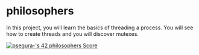 <h1> philosophers </h1>
<p>In this project, you will learn the basics of threading a process.
You will see how to create threads and you will discover mutexes.</p>
<a href="https://profile.intra.42.fr/users/psegura-" target="_blank"><img src="https://badge42.vercel.app/api/v2/cl4vhf07q009309meq23tthiv/project/2918100" alt="psegura-'s 42 philosophers Score" /></a>